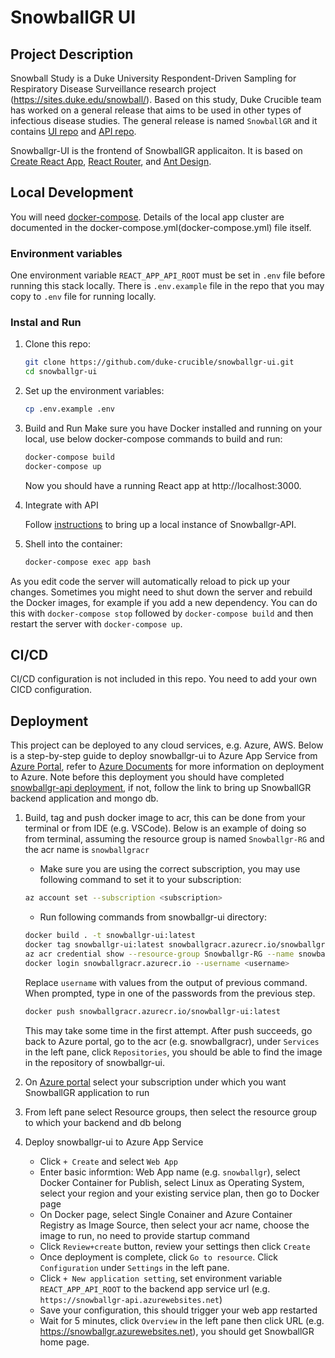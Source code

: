 # SnowballGR UI

## Project Description

Snowball Study is a Duke University Respondent-Driven Sampling for Respiratory Disease Surveillance research project (https://sites.duke.edu/snowball/).
Based on this study, Duke Crucible team has worked on a general release that aims to be used in other types of infectious disease studies. The general release
is named `SnowballGR` and it contains [UI repo](https://github.com/duke-crucible/snowbalgr-ui.git) and [API repo](https://github.com/duke-crucible/snowbalgr-api.git).

Snowballgr-UI is the frontend of SnowballGR applicaiton. It is based on [Create React App](https://facebook.github.io/create-react-app/), [React Router](https://reactrouter.com/), and [Ant Design](https://ant.design).

## Local Development

You will need [docker-compose](https://docs.docker.com/compose/). Details of the local app cluster are documented in the docker-compose.yml(docker-compose.yml) file itself.

### Environment variables

One environment variable `REACT_APP_API_ROOT` must be set in `.env` file before running this stack locally. There is `.env.example` file in the repo that you may copy to `.env` file for running locally.

### Instal and Run

1. Clone this repo:

   ```bash
   git clone https://github.com/duke-crucible/snowballgr-ui.git
   cd snowballgr-ui
   ```

2. Set up the environment variables:

   ```bash
   cp .env.example .env
   ```

3. Build and Run
   Make sure you have Docker installed and running on your local, use below docker-compose commands to build and run:

   ```bash
   docker-compose build
   docker-compose up
   ```

   Now you should have a running React app at http://localhost:3000.

4. Integrate with API

   Follow [instructions](https://github.com/duke-crucible/snowballgr-api/-/tree/dev#local-development) to bring up a local instance of Snowballgr-API.

5. Shell into the container:
   ```bash
   docker-compose exec app bash
   ```

As you edit code the server will automatically reload to pick up your changes. Sometimes you might need to shut down the server and rebuild the Docker images, for example if you add a new dependency. You can do this with `docker-compose stop` followed by `docker-compose build` and then restart the server with `docker-compose up`.

## CI/CD

CI/CD configuration is not included in this repo. You need to add your own CICD configuration.

## Deployment

This project can be deployed to any cloud services, e.g. Azure, AWS. Below is a step-by-step guide to deploy snowballgr-ui to Azure App Service from [Azure Portal](https://portal.azure.com), refer to [Azure Documents](https://docs.microsoft.com/en-us/azure/?product=featured) for more information on deployment to Azure. Note before this deployment you should have completed [snowballgr-api deployment](https://github.com/duke-crucible/snowballgr-api/-/tree/dev#deployment), if not, follow the link to bring up SnowballGR backend application and mongo db.

1. Build, tag and push docker image to acr, this can be done from your terminal or from IDE (e.g. VSCode). Below is an example of doing so from terminal, assuming the resource group is named `Snowballgr-RG` and the acr name is `snowballgracr`

   - Make sure you are using the correct subscription, you may use following command to set it to your subscription:

   ```bash
   az account set --subscription <subscription>
   ```

   - Run following commands from snowballgr-ui directory:

   ```bash
   docker build . -t snowballgr-ui:latest
   docker tag snowballgr-ui:latest snowballgracr.azurecr.io/snowballgr-ui:latest
   az acr credential show --resource-group Snowballgr-RG --name snowballagrcr
   docker login snowballgracr.azurecr.io --username <username>
   ```

   Replace `username` with values from the output of previous command. When prompted, type in one of the passwords from the previous step.

   ```bash
   docker push snowballgracr.azurecr.io/snowballgr-ui:latest
   ```

   This may take some time in the first attempt. After push succeeds, go back to Azure portal, go to the acr (e.g. snowballgracr), under `Services` in the left pane, click `Repositories`, you should be able to find the image in the repository of snowballgr-ui.

2. On [Azure portal](https://portal.azure.com/#home) select your subscription under which you want SnowballGR application to run
3. From left pane select Resource groups, then select the resource group to which your backend and db belong
4. Deploy snowballgr-ui to Azure App Service
   - Click `+ Create` and select `Web App`
   - Enter basic informtion: Web App name (e.g. `snowballgr`), select Docker Container for Publish, select Linux as Operating System, select your region and your existing service plan, then go to Docker page
   - On Docker page, select Single Conainer and Azure Container Registry as Image Source, then select your acr name, choose the image to run, no need to provide startup command
   - Click `Review+create` button, review your settings then click `Create`
   - Once deployment is complete, click `Go to resource`. Click `Configuration` under `Settings` in the left pane.
   - Click `+ New application setting`, set environment variable `REACT_APP_API_ROOT` to the backend app service url (e.g. `https://snowballgr-api.azurewebsites.net`)
   - Save your configuration, this should trigger your web app restarted
   - Wait for 5 minutes, click `Overview` in the left pane then click URL (e.g. https://snowballgr.azurewebsites.net), you should get SnowballGR home page.
